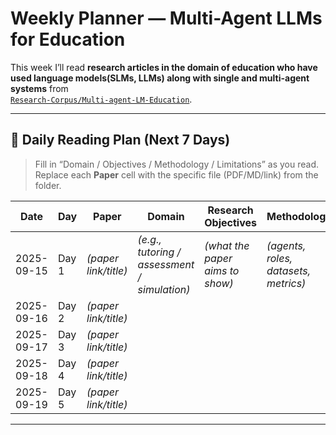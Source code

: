 # Weekly Planner — Multi-Agent LLMs for Education

This week I’ll read **research articles in the domain of education who have used language models(SLMs, LLMs) along with single and multi-agent systems** from  
[`Research-Corpus/Multi-agent-LM-Education`](https://github.com/MahaZainab/Research-Corpus/tree/main/Multi-agent-LM-Education).


---

## 📅 Daily Reading Plan (Next 7 Days)

> Fill in “Domain / Objectives / Methodology / Limitations” as you read.  
> Replace each **Paper** cell with the specific file (PDF/MD/link) from the folder.

| Date       | Day    | Paper | Domain | Research Objectives | Methodology | Limitations |
|------------|--------|-------|--------|---------------------|-------------|-------------|
| 2025-09-15 | Day 1  | *(paper link/title)* | *(e.g., tutoring / assessment / simulation)* | *(what the paper aims to show)* | *(agents, roles, datasets, metrics)* | *(threats to validity / scope limits)* |
| 2025-09-16 | Day 2  | *(paper link/title)* |  |  |  |  |
| 2025-09-17 | Day 3  | *(paper link/title)* |  |  |  |  |
| 2025-09-18 | Day 4  | *(paper link/title)* |  |  |  |  |
| 2025-09-19 | Day 5  | *(paper link/title)* |  |  |  |  |


---


